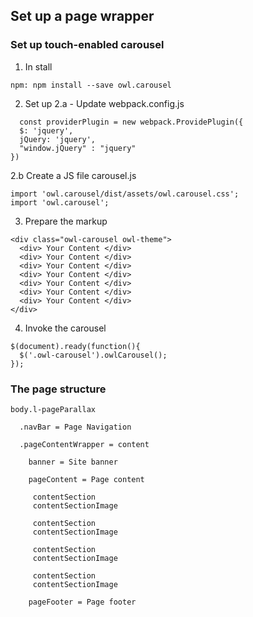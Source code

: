 ## Set up a page wrapper

### Set up touch-enabled carousel 
1. In stall 
  ```
  npm: npm install --save owl.carousel
  ```
2. Set up 
2.a - Update webpack.config.js
  ```
    const providerPlugin = new webpack.ProvidePlugin({
    $: 'jquery',
    jQuery: 'jquery',
    "window.jQuery" : "jquery"
  })
  ```
2.b Create a JS file carousel.js 
  ```
  import 'owl.carousel/dist/assets/owl.carousel.css';
  import 'owl.carousel';
  ```
3. Prepare the markup
  ```
  <div class="owl-carousel owl-theme">
    <div> Your Content </div>
    <div> Your Content </div>
    <div> Your Content </div>
    <div> Your Content </div>
    <div> Your Content </div>
    <div> Your Content </div>
    <div> Your Content </div>
  </div>
  ```
4. Invoke the carousel
```
$(document).ready(function(){
  $('.owl-carousel').owlCarousel();
});
```



### The page structure
```
body.l-pageParallax 

  .navBar = Page Navigation

  .pageContentWrapper = content

    banner = Site banner

    pageContent = Page content

     contentSection 
     contentSectionImage
     
     contentSection 
     contentSectionImage
     
     contentSection 
     contentSectionImage
     
     contentSection 
     contentSectionImage

    pageFooter = Page footer
```



